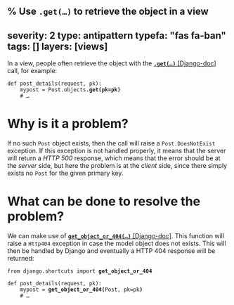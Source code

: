 % Use <code>.get(&hellip;)</code> to retrieve the object in a view
---
severity: 2
type: antipattern
typefa: "fas fa-ban"
tags: []
layers: [views]
---

In a view, people often retrieve the object with the
[**<code>.get(&hellip;)</code>** [Django-doc]](https://docs.djangoproject.com/en/dev/ref/models/querysets/#get)
call, for example:

<pre class="python"><code>def post_details(request, pk):
    mypost = Post.objects<b>.get(pk=pk)</b>
    # &hellip;</code></pre>

# Why is it a problem?

If no such `Post` object exists, then the call will raise a `Post.DoesNotExist`
exception. If this exception is not handled properly, it means that the server
will return a *HTTP 500* response, which means that the error should be at the
*server* side, but here the problem is at the *client* side, since there simply
exists no `Post` for the given primary key.

# What can be done to resolve the problem?

We can make use of
[**<code>get_object_or_404(&hellip;)</code>** [Django-doc]](https://docs.djangoproject.com/en/dev/topics/http/shortcuts/#get-object-or-404).
This function will raise a `Http404` exception in case the model object does not
exists. This will then be handled by Django and eventually a HTTP 404 response
will be returned:

<pre class="python"><code>from django.shortcuts import <b>get_object_or_404</b>

def post_details(request, pk):
    mypost = <b>get_object_or_404(</b>Post, pk=pk<b>)</b>
    # &hellip;</code></pre>
